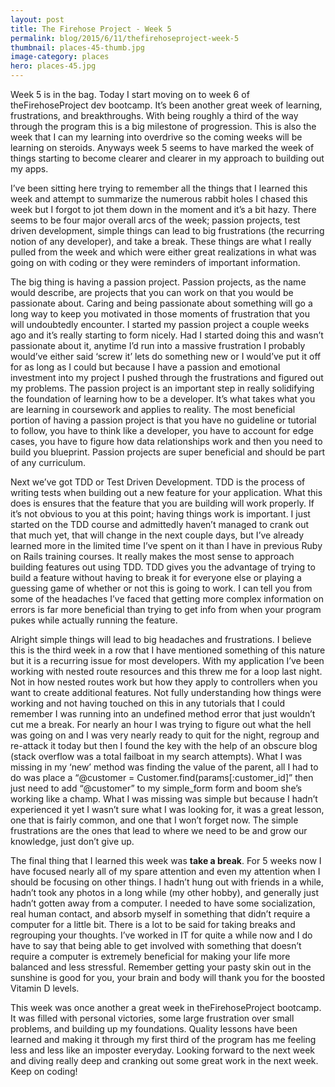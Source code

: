 ```yaml
---
layout: post
title: The Firehose Project - Week 5
permalink: blog/2015/6/11/thefirehoseproject-week-5
thumbnail: places-45-thumb.jpg
image-category: places
hero: places-45.jpg
---
```




Week 5 is in the bag. Today I start moving on to week 6 of theFirehoseProject dev bootcamp. It’s been another great week of learning, frustrations, and breakthroughs. With being roughly a third of the way through the program this is a big milestone of progression. This is also the week that I can my learning into overdrive so the coming weeks will be learning on steroids. Anyways week 5 seems to have marked the week of things starting to become clearer and clearer in my approach to building out my apps.

I’ve been sitting here trying to remember all the things that I learned this week and attempt to summarize the numerous rabbit holes I chased this week but I forgot to jot them down in the moment and it’s a bit hazy. There seems to be four major overall arcs of the week; passion projects, test driven development, simple things can lead to big frustrations (the recurring notion of any developer), and take a break. These things are what I really pulled from the week and which were either great realizations in what was going on with coding or they were reminders of important information.

The big thing is having a passion project. Passion projects, as the name would describe, are projects that you can work on that you would be passionate about. Caring and being passionate about something will go a long way to keep you motivated in those moments of frustration that you will undoubtedly encounter. I started my passion project a couple weeks ago and it’s really starting to form nicely. Had I started doing this and wasn’t passionate about it, anytime I’d run into a massive frustration I probably would’ve either said ‘screw it’ lets do something new or I would’ve put it off for as long as I could but because I have a passion and emotional investment into my project I pushed through the frustrations and figured out my problems. The passion project is an important step in really solidifying the foundation of learning how to be a developer. It’s what takes what you are learning in coursework and applies to reality. The most beneficial portion of having a passion project is that you have no guideline or tutorial to follow, you have to think like a developer, you have to account for edge cases, you have to figure how data relationships work and then you need to build you blueprint. Passion projects are super beneficial and should be part of any curriculum.

Next we’ve got TDD or Test Driven Development. TDD is the process of writing tests when building out a new feature for your application. What this does is ensures that the feature that you are building will work properly. If it’s not obvious to you at this point; having things work is important. I just started on the TDD course and admittedly haven’t managed to crank out that much yet, that will change in the next couple days, but I’ve already learned more in the limited time I’ve spent on it than I have in previous Ruby on Rails training courses. It really makes the most sense to approach building features out using TDD. TDD gives you the advantage of trying to build a feature without having to break it for everyone else or playing a guessing game of whether or not this is going to work. I can tell you from some of the headaches I’ve faced that getting more complex information on errors is far more beneficial than trying to get info from when your program pukes while actually running the feature.

Alright simple things will lead to big headaches and frustrations. I believe this is the third week in a row that I have mentioned something of this nature but it is a recurring issue for most developers. With my application I’ve been working with nested route resources and this threw me for a loop last night. Not in how nested routes work but how they apply to controllers when you want to create additional features. Not fully understanding how things were working and not having touched on this in any tutorials that I could remember I was running into an undefined method error that just wouldn’t cut me a break. For nearly an hour I was trying to figure out what the hell was going on and I was very nearly ready to quit for the night, regroup and re-attack it today but then I found the key with the help of an obscure blog (stack overflow was a total failboat in my search attempts). What I was missing in my ‘new’ method was finding the value of the parent, all I had to do was place a “@customer = Customer.find(params[:customer_id]” then just need to add “@customer” to my simple_form form and boom she’s working like a champ. What I was missing was simple but because I hadn’t experienced it yet I wasn’t sure what I was looking for, it was a great lesson, one that is fairly common, and one that I won’t forget now. The simple frustrations are the ones that lead to where we need to be and grow our knowledge, just don’t give up.

The final thing that I learned this week was **take a break**. For 5 weeks now I have focused nearly all of my spare attention and even my attention when I should be focusing on other things. I hadn’t hung out with friends in a while, hadn’t took any photos in a long while (my other hobby), and generally just hadn’t gotten away from a computer. I needed to have some socialization, real human contact, and absorb myself in something that didn’t require a computer for a little bit. There is a lot to be said for taking breaks and regrouping your thoughts. I’ve worked in IT for quite a while now and I do have to say that being able to get involved with something that doesn’t require a computer is extremely beneficial for making your life more balanced and less stressful. Remember getting your pasty skin out in the sunshine is good for you, your brain and body will thank you for the boosted Vitamin D levels.

This week was once another a great week in theFirehoseProject bootcamp. It was filled with personal victories, some large frustration over small problems, and building up my foundations. Quality lessons have been learned and making it through my first third of the program has me feeling less and less like an imposter everyday. Looking forward to the next week and diving really deep and cranking out some great work in the next week. Keep on coding!
